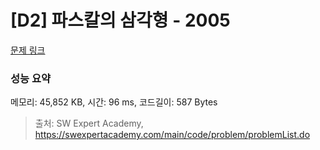 # [D2] 파스칼의 삼각형 - 2005 

[문제 링크](https://swexpertacademy.com/main/code/problem/problemDetail.do?contestProbId=AV5P0-h6Ak4DFAUq) 

### 성능 요약

메모리: 45,852 KB, 시간: 96 ms, 코드길이: 587 Bytes



> 출처: SW Expert Academy, https://swexpertacademy.com/main/code/problem/problemList.do
